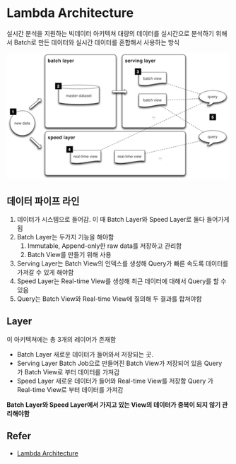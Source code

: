 # Lambda Architecture

실시간 분석을 지원하는 빅데이터 아키텍쳐
대량의 데이터를 실시간으로 분석하기 위해서 Batch로 만든 데이터와 실시간 데이터를 혼합해서 사용하는 방식

![overview](/static/images/la-overview.png)

## 데이터 파이프 라인

1. 데이터가 시스템으로 들어감.
   이 때 Batch Layer와 Speed Layer로 둘다 들어가게 됨
2. Batch Layer는 두가지 기능을 해야함
   1. Immutable, Append-only한 raw data를 저장하고 관리함
   2. Batch View를 만들기 위해 사용
3. Serving Layer는 Batch View의 인덱스를 생성해 Query가 빠른 속도록 데이터를 가져갈 수 있게 해야함
4. Speed Layer는 Real-time View를 생성해 최근 데이터에 대해서 Query를 할 수 있음
5. Query는 Batch View와 Real-time View에 질의해 두 결과를 합쳐야함

## Layer

이 아키텍쳐에는 총 3개의 레이어가 존재함

- Batch Layer
새로운 데이터가 들어와서 저장되는 곳.
- Serving Layer
Batch Job으로 만들어진 Batch View가 저장되어 있음
Query 가 Batch View로 부터 데이터를 가져감
- Speed Layer
새로운 데이터가 들어와 Real-time View를 저장함
Query 가 Real-time View로 부터 데이터를 가져감

**Batch Layer와 Speed Layer에서 가지고 있는 View의 데이터가 중복이 되지 않기 관리해야함**

## Refer

- [Lambda Architecture](http://lambda-architecture.net/)
